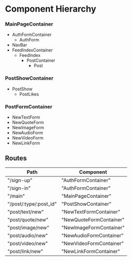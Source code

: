 # Component Hierarchy

### MainPageContainer
  - AuthFormContainer
    - AuthForm
  - NavBar
  - FeedIndexContainer
    - FeedIndex
      - PostContainer
        - Post

### PostShowContainer
  - PostShow
    - PostLikes


### PostFormContainer
  - NewTextForm
  - NewQuoteForm
  - NewImageForm
  - NewAudioForm
  - NewVideoForm
  - NewLinkForm

## Routes
|Path | Component|
|-----|----------|
|"/sign-up" | "AuthFormContainer"|
|"/sign-in" | "AuthFormContainer"|
| "/main" | "MainPageContainer"|
| "/post/:type/:post_id" | "PostShowContainer"|
| "post/text/new" | "NewTextFormContainer"|
| "post/quote/new" | "NewQuoteFormContainer" |
| "post/image/new" | "NewImageFormContainer" |
| "post/audio/new" | "NewAudioFormContainer" |
| "post/video/new" | "NewVideoFormContainer" |
| "post/link/new" | "NewLinkFormContainer" |
